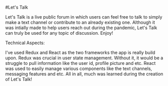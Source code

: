 #Let's Talk

Let's Talk is a live public forum in which users can feel free to talk to simply make a text channel or contribute to an already existing one. Although it was intially made to help users reach out during the pandemic, Let's Talk can truly be used for any topic of discussion. Enjoy!

Technical Aspects:

I've used Redux and React as the two frameworks the app is really build upon. Redux was crucial in user state management. Without it, it would be a struggle to pull information like the user id, profile picture and etc. React was used to easily manage various components like the text channels, messaging features and etc. All in all, much was learned during the creation of Let's Talk!